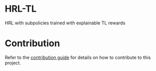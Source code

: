 # HRL-TL
 HRL with subpolicies trained with explainable TL rewards 

# Contribution
Refer to the [contribution guide](CONTRIBUTING.md) for details on how to contribute to this project.